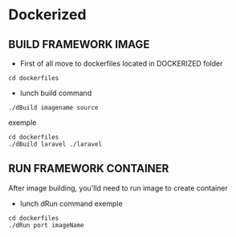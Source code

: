 # Dockerized

## BUILD FRAMEWORK IMAGE

- First of all move to dockerfiles located in DOCKERIZED folder

```
cd dockerfiles
```

- lunch build command

```
./dBuild imagename source
```

exemple
```
cd dockerfiles
./dBuild laravel ./laravel
```


## RUN FRAMEWORK CONTAINER
After image building, you'lld need to run image to create container

-  lunch dRun command
  exemple
```
cd dockerfiles
./dRun port imageName

```